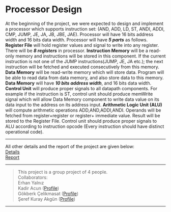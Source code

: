 # Processor Design  
At the beginning of the project, we were expected to design and implement a processor which supports instruction set: (AND, ADD, LD, ST, ANDI, ADDI, CMP, JUMP, JE, JA, JB, JBE, JAE). Processor will have 16 bits address width and 16 bits data width. Processor will have __*5 parts*__ as follows. **Register File** will hold register values and signal to write into any register. There will be __*8 registers*__ in processor. **Instruction Memory** will be a read-only memory and instructions will be stored in this component. If the current instruction is not one of the JUMP instructions(JUMP, JE, JA etc.); the next instruction will be fetched and executed consecutively from this memory. **Data Memory** will be read-write memory which will store data. Program will be able to read data from data memory, and also store data to this memory. **Data Memory** will have __*10 bits address width*__, and 16 bits data width. **Control Unit** will produce proper signals to all datapath components. For example if the instruction is ST, control unit should produce memWrite signal which will allow Data Memory component to write data value on its data input to the address on its address input. **Arithmetic Logic Unit (ALU)** will compute arithmetic operations ADD,AND,ADDI,ANDI. Operands will be fetched from register+register or register+ immediate value. Result will be stored to the Register File. Control unit should produce proper signals to ALU according to instruction opcode (Every instruction should have distinct operational code).  
___
All other details and the report of the project are given below:  
[Details](https://github.com/erhanyalniz/Processor-Design/blob/d89bd4602010b70087831037711509e311749928/Processor%20Design%20Project.pdf)  
[Report](https://github.com/erhanyalniz/Processor-Design/blob/802fa1ca05ab1b35f8f46e567c849cdfd57cbc71/Processor%20Design%20Project%20Report.pdf)
___
> This project is a group project of 4 people.  
> Collaborators:  
> Erhan Yalnız  
> Kadir Acun ([Profile](https://github.com/kadiracunn))  
> Gökberk Çelikmasat ([Profile](https://github.com/gcelikmasat))  
> Şeref Kuray Akgün ([Profile](https://github.com/kutayakgn))  
___

